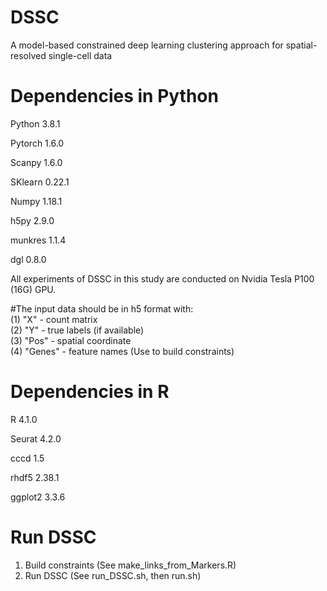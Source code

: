 # DSSC
A model-based constrained deep learning clustering approach for spatial-resolved single-cell data

# Dependencies in Python  
Python 3.8.1

Pytorch 1.6.0

Scanpy 1.6.0

SKlearn 0.22.1

Numpy 1.18.1

h5py 2.9.0

munkres 1.1.4  

dgl 0.8.0

All experiments of DSSC in this study are conducted on Nvidia Tesla P100 (16G) GPU.

#The input data should be in h5 format with:  
(1) "X" - count matrix  
(2) "Y" - true labels (if available)  
(3) "Pos" - spatial coordinate  
(4) "Genes" - feature names (Use to build constraints)  

# Dependencies in R
R 4.1.0  

Seurat 4.2.0  

cccd 1.5  

rhdf5 2.38.1  

ggplot2 3.3.6  

# Run DSSC 
1) Build constraints (See make_links_from_Markers.R)  
2) Run DSSC (See run_DSSC.sh, then run.sh)  
